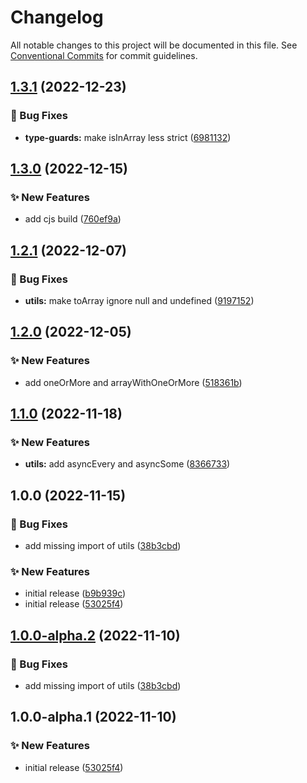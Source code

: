 # Changelog

All notable changes to this project will be documented in this file. See
[Conventional Commits](https://conventionalcommits.org) for commit guidelines.

## [1.3.1](https://github.com/myparcelnl/ts-utils/compare/v1.3.0...v1.3.1) (2022-12-23)


### :bug: Bug Fixes

* **type-guards:** make isInArray less strict ([6981132](https://github.com/myparcelnl/ts-utils/commit/6981132b9d7ed5f6c29a0a86d1e19ccec7186c0d))

## [1.3.0](https://github.com/myparcelnl/ts-utils/compare/v1.2.1...v1.3.0) (2022-12-15)


### :sparkles: New Features

* add cjs build ([760ef9a](https://github.com/myparcelnl/ts-utils/commit/760ef9a85cd9f856f9619145faa40a69ec857cd4))

## [1.2.1](https://github.com/myparcelnl/ts-utils/compare/v1.2.0...v1.2.1) (2022-12-07)


### :bug: Bug Fixes

* **utils:** make toArray ignore null and undefined ([9197152](https://github.com/myparcelnl/ts-utils/commit/91971528405d816cba6ad0c239b1b11fc27a107c))

## [1.2.0](https://github.com/myparcelnl/ts-utils/compare/v1.1.0...v1.2.0) (2022-12-05)


### :sparkles: New Features

* add oneOrMore and arrayWithOneOrMore ([518361b](https://github.com/myparcelnl/ts-utils/commit/518361b463474db71942e851e49cdb7f4a4096e8))

## [1.1.0](https://github.com/myparcelnl/ts-utils/compare/v1.0.0...v1.1.0) (2022-11-18)


### :sparkles: New Features

* **utils:** add asyncEvery and asyncSome ([8366733](https://github.com/myparcelnl/ts-utils/commit/83667335a66392ac39ddefc1bccc9948ee47738e))

## 1.0.0 (2022-11-15)


### :bug: Bug Fixes

* add missing import of utils ([38b3cbd](https://github.com/myparcelnl/ts-utils/commit/38b3cbd63d34afc282c39e1e803f9a75183986ab))


### :sparkles: New Features

* initial release ([b9b939c](https://github.com/myparcelnl/ts-utils/commit/b9b939cfd2257042c62d06e1505e351fb36d36b2))
* initial release ([53025f4](https://github.com/myparcelnl/ts-utils/commit/53025f43250882e4be29bab79cd4ed378158111d))

## [1.0.0-alpha.2](https://github.com/myparcelnl/ts-utils/compare/v1.0.0-alpha.1...v1.0.0-alpha.2) (2022-11-10)


### :bug: Bug Fixes

* add missing import of utils ([38b3cbd](https://github.com/myparcelnl/ts-utils/commit/38b3cbd63d34afc282c39e1e803f9a75183986ab))

## 1.0.0-alpha.1 (2022-11-10)


### :sparkles: New Features

* initial release ([53025f4](https://github.com/myparcelnl/ts-utils/commit/53025f43250882e4be29bab79cd4ed378158111d))
